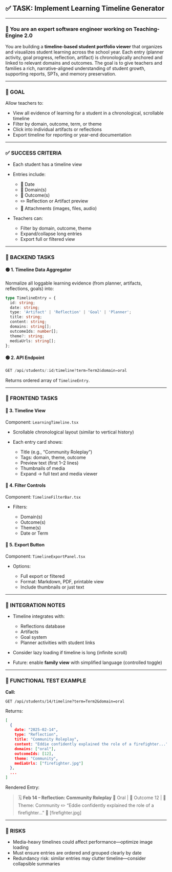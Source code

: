 ## ✅ TASK: Implement Learning Timeline Generator

---

### 🧠 You are an expert software engineer working on Teaching-Engine 2.0

You are building a **timeline-based student portfolio viewer** that organizes and visualizes student learning across the school year. Each entry (planner activity, goal progress, reflection, artifact) is chronologically anchored and linked to relevant domains and outcomes. The goal is to give teachers and families a rich, narrative-aligned understanding of student growth, supporting reports, SPTs, and memory preservation.

---

### 🔹 GOAL

Allow teachers to:

- View all evidence of learning for a student in a chronological, scrollable timeline
- Filter by domain, outcome, term, or theme
- Click into individual artifacts or reflections
- Export timeline for reporting or year-end documentation

---

### ✅ SUCCESS CRITERIA

- Each student has a timeline view
- Entries include:

  - 📆 Date
  - 🧩 Domain(s)
  - 🧠 Outcome(s)
  - ✏️ Reflection or Artifact preview
  - 📸 Attachments (images, files, audio)

- Teachers can:

  - Filter by domain, outcome, theme
  - Expand/collapse long entries
  - Export full or filtered view

---

### 🔧 BACKEND TASKS

#### 🟢 1. Timeline Data Aggregator

Normalize all loggable learning evidence (from planner, artifacts, reflections, goals) into:

```ts
type TimelineEntry = {
  id: string;
  date: string;
  type: 'Artifact' | 'Reflection' | 'Goal' | 'Planner';
  title: string;
  content: string;
  domains: string[];
  outcomeIds: number[];
  theme?: string;
  mediaUrls: string[];
};
```

#### 🟢 2. API Endpoint

```ts
GET /api/students/:id/timeline?term=Term2&domain=oral
```

Returns ordered array of `TimelineEntry`.

---

### 🎨 FRONTEND TASKS

#### 🔵 3. Timeline View

Component: `LearningTimeline.tsx`

- Scrollable chronological layout (similar to vertical history)
- Each entry card shows:

  - Title (e.g., “Community Roleplay”)
  - Tags: domain, theme, outcome
  - Preview text (first 1–2 lines)
  - Thumbnails of media
  - Expand → full text and media viewer

#### 🔵 4. Filter Controls

Component: `TimelineFilterBar.tsx`

- Filters:

  - Domain(s)
  - Outcome(s)
  - Theme(s)
  - Date or Term

#### 🔵 5. Export Button

Component: `TimelineExportPanel.tsx`

- Options:

  - Full export or filtered
  - Format: Markdown, PDF, printable view
  - Include thumbnails or just text

---

### 🔗 INTEGRATION NOTES

- Timeline integrates with:

  - Reflections database
  - Artifacts
  - Goal system
  - Planner activities with student links

- Consider lazy loading if timeline is long (infinite scroll)
- Future: enable **family view** with simplified language (controlled toggle)

---

### 🧪 FUNCTIONAL TEST EXAMPLE

**Call:**

```http
GET /api/students/14/timeline?term=Term2&domain=oral
```

Returns:

```json
[
  {
    date: "2025-02-14",
    type: "Reflection",
    title: "Community Roleplay",
    content: "Eddie confidently explained the role of a firefighter...",
    domains: ["oral"],
    outcomeIds: [12],
    theme: "Community",
    mediaUrls: ["firefighter.jpg"]
  },
  ...
]
```

Rendered Entry:

> 🗓️ **Feb 14 – Reflection: Community Roleplay**
> 🧩 Oral | 🎯 Outcome 12 | 🧠 Theme: Community
> ✏️ “Eddie confidently explained the role of a firefighter...”
> 📸 \[firefighter.jpg]

---

### 🚩 RISKS

- Media-heavy timelines could affect performance—optimize image loading
- Must ensure entries are ordered and grouped clearly by date
- Redundancy risk: similar entries may clutter timeline—consider collapsible summaries

